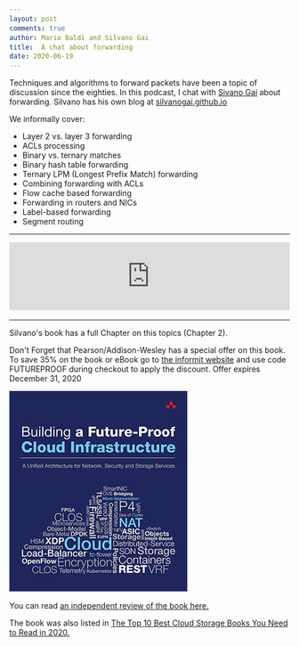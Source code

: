 ```yaml
---
layout: post
comments: true
author: Mario Baldi and Silvano Gai
title:  A chat about forwarding
date: 2020-06-19
---
```


Techniques and algorithms to forward packets have been a topic of discussion since the eighties. In this podcast, I chat with [Sivano Gai](https://www.linkedin.com/in/silvano-gai-15263b1/) about forwarding. Silvano has his own blog at [silvanogai.github.io](https://silvanogai.github.io/)

We informally cover:
* Layer 2 vs. layer 3 forwarding
* ACLs processing
* Binary vs. ternary matches
* Binary hash table forwarding
* Ternary LPM (Longest Prefix Match) forwarding
* Combining forwarding with ACLs
* Flow cache based forwarding
* Forwarding in routers and NICs
* Label-based forwarding
* Segment routing


---

<iframe title="A chat about forwarding" style="border: none;" scrolling="no" data-name="pb-iframe-player" src="https://www.podbean.com/media/player/yc2wr-e153ee?from=yiiadmin&download=1&version=1&skin=1&btn-skin=107&auto=0&share=1&fonts=Helvetica&download=1&rtl=0&pbad=1" width="100%" height="122"></iframe>

---

Silvano's book has a full Chapter on this topics (Chapter 2).

Don't Forget that Pearson/Addison-Wesley has a special offer on this book. To save 35% on the book or eBook go to [the informit website](https://www.informit.com/store/building-a-future-proof-cloud-infrastructure-a-unified-9780136624097?utm_source=pensando&utm_medium=website&utm_campaign=bookad) and use code FUTUREPROOF during checkout to apply the discount. Offer expires December 31, 2020

![Book Cover](/assets/images/book-cover.jpg)

You can read [an independent review of the book here.](https://www.linkedin.com/posts/activity-6642125779486539776-FJAj/)

The book was also listed in [The Top 10 Best Cloud Storage Books You Need to Read in 2020.](https://solutionsreview.com/data-storage/the-top-10-best-cloud-storage-books-you-need-to-read-in-2020/)
